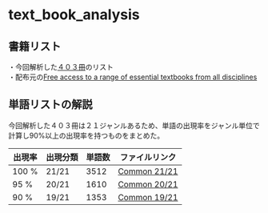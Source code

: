 # text_book_analysis
## 書籍リスト
・今回解析した[４０３冊](https://github.com/TOOOOOOMY/text_book_analysis/blob/master/Free%2BEnglish%2Btextbooks.csv)のリスト  
・配布元の[Free access to a range of essential textbooks from all disciplines](https://www.springernature.com/gp/librarians/news-events/all-news-articles/industry-news-initiatives/free-access-to-textbooks-for-institutions-affected-by-coronaviru/17855960)


## 単語リストの解説
今回解析した４０３冊は２１ジャンルあるため、単語の出現率をジャンル単位で計算し90%以上の出現率を持つものをまとめた。

|出現率  |出現分類  | 単語数 | ファイルリンク |
|---|---|---|---|
|100 %| 21/21 | 3512 | [Common 21/21](https://docs.google.com/spreadsheets/d/1e99DbmBRLsQP073bfnXxPmM1TaD6jPzQpMEiVGuoA0o/edit?usp=sharing) |
| 95 %| 20/21 | 1610 | [Common 20/21](https://docs.google.com/spreadsheets/d/1DGoYGkHHtz4ZaUBWVltsJbkSYE9l4HPcCwwwLtCz47c/edit?usp=sharing) |
| 90 %| 19/21 | 1353 | [Common 19/21](https://docs.google.com/spreadsheets/d/1kVb9K8UWWfUE4DjAVS67-FPjlPfPjUumocPakwqda0o/edit?usp=sharing) |
